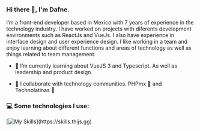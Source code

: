 ### Hi there 👋, I'm Dafne.
I’m a front-end developer based in Mexico with 7 years of experience in the technology industry. I have worked on projects with diferents development environments such as ReactJs and VueJs.  I also have experience in interface design and user experience design. I like working in a team and enjoy learning about different functions and areas of technology as well as things related to team management.

- 🌱 I’m currently learning about VueJS 3 and Typescript. As well as leadership and product design.

- 👯 I collaborate with technology communities. PHPmx 🐘 and Technolatinas 💜

### 💻 Some technologies I use:
[![My Skills](https://skills.thijs.gg/icons?i=js,html,css,react,nextjs,vue,nuxtjs,ts,tailwind,bootstrap,git,docker,figma,)](https://skills.thijs.gg)
